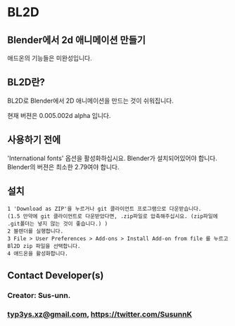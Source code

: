 BL2D
====
Blender에서 2d 애니메이션 만들기
----------------------------
애드온의 기능들은 미완성입니다.

BL2D란?
-------------

BL2D로 Blender에서 2D 애니메이션을 만드는 것이 쉬워집니다.

현재 버젼은 0.005.002d alpha 입니다.


사용하기 전에
---------
    
'International fonts' 옵션을 활성화하십시요.
Blender가 설치되어있어야 합니다.
Blender의 버젼은 최소한 2.79여야 합니다.
	
설치
-----------
```
1 'Download as ZIP'을 누르거나 git 클라이언트 프로그램으로 다운받습니다.
(1.5 만약에 git 클라이언트로 다운받았다면, .zip파일로 압축해주십시요. (zip파일에 .git폴더는 넣지 않는 것이 좋습니다.) )
2 블렌더를 실행합니다.
3 File > User Preferences > Add-ons > Install Add-on from file 를 누르고 Bl2D zip 파일을 선택합니다.
4 애드온을 활성화합니다.
```

    
Contact Developer(s)
-----------------
### Creator: Sus-unn. 
### typ3ys.xz@gmail.com, https://twitter.com/SusunnK 
